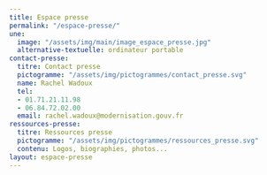 ```yaml
---
title: Espace presse
permalink: "/espace-presse/"
une:
  image: "/assets/img/main/image_espace_presse.jpg"
  alternative-textuelle: ordinateur portable
contact-presse:
  titre: Contact presse
  pictogramme: "/assets/img/pictogrammes/contact_presse.svg"
  name: Rachel Wadoux
  tel:
  - 01.71.21.11.98
  - 06.84.72.02.00
  email: rachel.wadoux@modernisation.gouv.fr
ressources-presse:
  titre: Ressources presse
  pictogramme: "/assets/img/pictogrammes/ressources_presse.svg"
  contenu: Logos, biographies, photos...
layout: espace-presse
---
```


